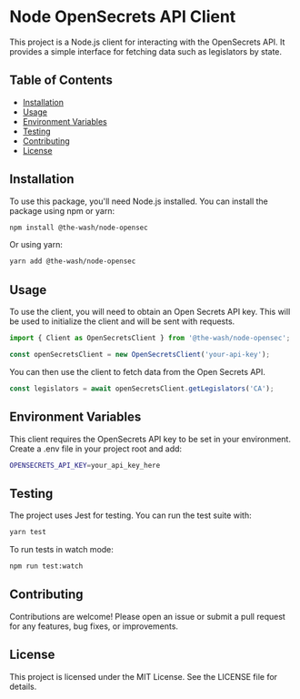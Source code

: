 # Node OpenSecrets API Client

This project is a Node.js client for interacting with the OpenSecrets API. It provides a simple interface for fetching data such as legislators by state.

## Table of Contents

- [Installation](#installation)
- [Usage](#usage)
- [Environment Variables](#environment-variables)
- [Testing](#testing)
- [Contributing](#contributing)
- [License](#license)

## Installation

To use this package, you'll need Node.js installed. You can install the package using npm or yarn:

```bash
npm install @the-wash/node-opensec
```

Or using yarn:

```bash
yarn add @the-wash/node-opensec
```

## Usage

To use the client, you will need to obtain an Open Secrets API key. This will be used to initialize the client and will be sent with requests.

```javascript
import { Client as OpenSecretsClient } from '@the-wash/node-opensec';

const openSecretsClient = new OpenSecretsClient('your-api-key');
```

You can then use the client to fetch data from the Open Secrets API.
```javascript
const legislators = await openSecretsClient.getLegislators('CA');
```

## Environment Variables

This client requires the OpenSecrets API key to be set in your environment. Create a .env file in your project root and add:

```bash
OPENSECRETS_API_KEY=your_api_key_here
```

## Testing

The project uses Jest for testing. You can run the test suite with:
```bash
yarn test
```

To run tests in watch mode:

```bash
npm run test:watch
```

## Contributing

Contributions are welcome! Please open an issue or submit a pull request for any features, bug fixes, or improvements.

## License

This project is licensed under the MIT License. See the LICENSE file for details.
